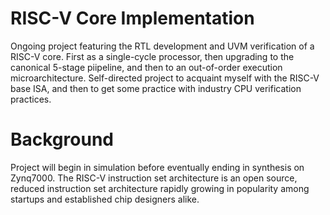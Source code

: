 # RISC-V Core Implementation
Ongoing project featuring the RTL development and UVM verification of a RISC-V core. First as a single-cycle processor, then upgrading to the canonical 5-stage piipeline, and then to an out-of-order execution microarchitecture. Self-directed project to acquaint myself with the RISC-V base ISA, and then to get some practice with industry CPU verification practices.

# Background
Project will begin in simulation before eventually ending in synthesis on Zynq7000. The RISC-V instruction set architecture is an open source, reduced instruction set architecture rapidly growing in popularity among startups and established chip designers alike.

# 
